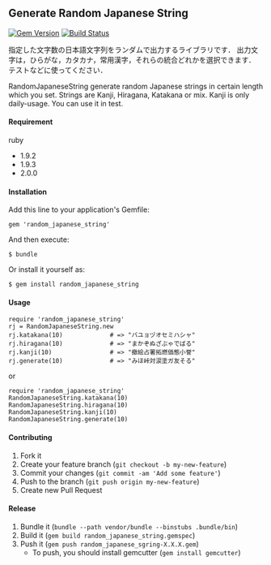 ## Generate Random Japanese String
[![Gem Version](https://badge.fury.io/rb/random_japanese_string.png)](http://badge.fury.io/rb/random_japanese_string)
[![Build Status](https://travis-ci.org/tcnksm/random_japanese_string.png?branch=master)](https://travis-ci.org/tcnksm/random_japanese_string)

指定した文字数の日本語文字列をランダムで出力するライブラリです．
出力文字は，ひらがな，カタカナ，常用漢字，それらの統合どれかを選択できます．
テストなどに使ってください．

RandomJapaneseString generate random Japanese strings in certain length which you set.
Strings are Kanji, Hiragana, Katakana or mix. Kanji is only daily-usage.
You can use it in test. 

#### Requirement

ruby

- 1.9.2
- 1.9.3
- 2.0.0


#### Installation

Add this line to your application's Gemfile:

    gem 'random_japanese_string'

And then execute:

    $ bundle

Or install it yourself as:

    $ gem install random_japanese_string

#### Usage

    require 'random_japanese_string'
    rj = RandomJapaneseString.new
    rj.katakana(10)             # => "バユョヅオセミハシャ"
    rj.hiragana(10)             # => "まかぞぬざぶゃでばる"
    rj.kanji(10)                # => "撤絵占署拓燃価態小誉"
    rj.generate(10)             # => "みほ峠対涙塗ガ友そる"

or

    require 'random_japanese_string'
    RandomJapaneseString.katakana(10)
    RandomJapaneseString.hiragana(10)
    RandomJapaneseString.kanji(10)
    RandomJapaneseString.generate(10)    
    
#### Contributing

1. Fork it
2. Create your feature branch (`git checkout -b my-new-feature`)
3. Commit your changes (`git commit -am 'Add some feature'`)
4. Push to the branch (`git push origin my-new-feature`)
5. Create new Pull Request

#### Release

1. Bundle it (`bundle --path vendor/bundle --binstubs .bundle/bin`)
2. Build it (`gem build random_japanese_string.gemspec`)
3. Push it (`gem push random_japanese_sgring-X.X.X.gem`)
    - To push, you should install gemcutter (`gem install gemcutter`)
